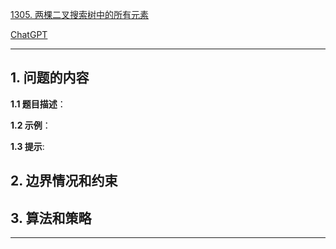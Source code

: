 [1305. 两棵二叉搜索树中的所有元素](https://leetcode.cn/problems/all-elements-in-two-binary-search-trees)

[ChatGPT](chat.openai.com)

---

## 1. 问题的内容
**1.1 题目描述**：

**1.2 示例**：

**1.3 提示**:

## 2. 边界情况和约束


## 3. 算法和策略

---

